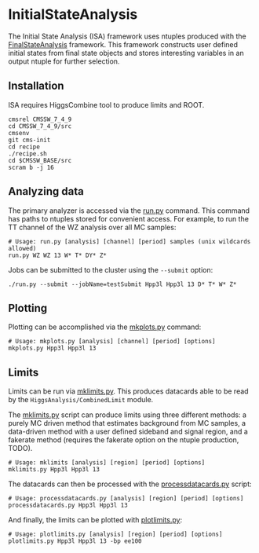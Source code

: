 InitialStateAnalysis
======================

The Initial State Analysis (ISA) framework uses ntuples produced with the 
<a href="https://github.com/uwcms/FinalStateAnalysis">FinalStateAnalysis</a> framework.
This framework constructs user defined initial states from final state objects and stores
interesting variables in an output ntuple for further selection.

Installation
------------

ISA requires HiggsCombine tool to produce limits and ROOT.
```
cmsrel CMSSW_7_4_9
cd CMSSW_7_4_9/src
cmsenv
git cms-init
cd recipe
./recipe.sh
cd $CMSSW_BASE/src
scram b -j 16
```

Analyzing data
--------------
The primary analyzer is accessed via the [run.py](Analyzers/scripts/run.py) command. This command has paths to ntuples stored
for convenient access. For example, to run the TT channel of the WZ analysis over all MC samples:

```
# Usage: run.py [analysis] [channel] [period] samples (unix wildcards allowed)
run.py WZ WZ 13 W* T* DY* Z*
```

Jobs can be submitted to the cluster using the `--submit` option:

```
./run.py --submit --jobName=testSubmit Hpp3l Hpp3l 13 D* T* W* Z* 
```

Plotting
--------

Plotting can be accomplished via the [mkplots.py](Plotters/scripts/mkplots.py) command:

```
# Usage: mkplots.py [analysis] [channel] [period] [options]
mkplots.py Hpp3l Hpp3l 13
```

Limits
------

Limits can be run via [mklimits.py](Limits/scripts/mklimits.py). This produces datacards able to be read by the 
`HiggsAnalysis/CombinedLimit` module.

The [mklimits.py](Limits/scripts/mklimits.py) script can produce limits using three different methods: a purely MC driven
method that estimates background from MC samples, a data-driven method with a user defined
sideband and signal region, and a fakerate method (requires the fakerate option on the ntuple production, TODO).

```
# Usage: mklimits [analysis] [region] [period] [options]
mklimits.py Hpp3l Hpp3l 13
```

The datacards can then be processed with the [processdatacards.py](Limits/scripts/processdatacards.py) script:

```
# Usage: processdatacards.py [analysis] [region] [period] [options]
processdatacards.py Hpp3l Hpp3l 13
```

And finally, the limits can be plotted with [plotlimits.py](Plotters/scripts/plotlimits.py):

```
# Usage: plotlimits.py [analysis] [region] [period] [options]
plotlimits.py Hpp3l Hpp3l 13 -bp ee100
```
